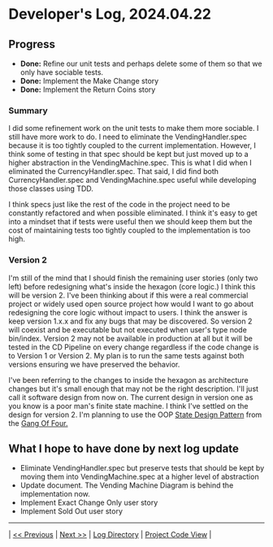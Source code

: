 # Developer's Log, 2024.04.22

## Progress

* __Done:__ Refine our unit tests and perhaps delete some of them so that we only have sociable tests.
* __Done:__ Implement the Make Change story
* __Done:__ Implement the Return Coins story

### Summary

I did some refinement work on the unit tests to make them more sociable. I still have more work to do. I need to eliminate the VendingHandler.spec because it is too tightly coupled to the current implementation. However, I think some of testing in that spec should be kept but just moved up to a higher abstraction in the VendingMachine.spec. This is what I did when I eliminated the CurrencyHandler.spec. That said, I did find both CurrencyHandler.spec and VendingMachine.spec useful while developing those classes using TDD.

I think specs just like the rest of the code in the project need to be constantly refactored and when possible eliminated. I think it's easy to get into a mindset that if tests were useful then we should keep them but the cost of maintaining tests too tightly coupled to the implementation is too high.

### Version 2

I'm still of the mind that I should finish the remaining user stories (only two left) before redesigning what's inside the hexagon (core logic.) I think this will be version 2. I've been thinking about if this were a real commercial project or widely used open source project how would I want to go about redesigning the core logic without impact to users. I think the answer is keep version 1.x.x and fix any bugs that may be discovered. So version 2 will coexist and be executable but not executed when user's type node bin/index. Version 2 may not be available in production at all but it will be tested in the CD Pipeline on every change regardless if the code change is to Version 1 or Version 2. My plan is to run the same tests against both versions ensuring we have preserved the behavior.

I've been referring to the changes to inside the hexagon as architecture changes but it's small enough that may not be the right description. I'll just call it software design from now on. The current design in version one as you know is a poor man's finite state machine. I think I've settled on the design for version 2. I'm planning to use the OOP [State Design Pattern](https://en.wikipedia.org/wiki/State_pattern) from the [Gang Of Four.](https://en.wikipedia.org/wiki/Design_Patterns)

## What I hope to have done by next log update

* Eliminate VendingHandler.spec but preserve tests that should be kept by moving them into VendingMachine.spec at a higher level of abstraction
* Update document. The Vending Machine Diagram is behind the implementation now.
* Implement Exact Change Only user story
* Implement Sold Out user story

---
| [<< Previous](https://woodyb.github.io/vending-machine-project/design/developers-log/2024.04.14)
| [Next >>](https://woodyb.github.io/vending-machine-project/design/developers-log/2024.05.06)
| [Log Directory](https://woodyb.github.io/vending-machine-project/design/developers-log/Directory-Of-Developers-Logs)
| [Project Code View](https://github.com/WoodyB/vending-machine-project) |
